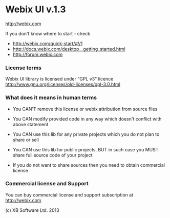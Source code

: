 Webix UI v.1.3
==============

http://webix.com

If you don't know where to start - check 

- http://webix.com/quick-start/#!/1
- http://docs.webix.com/desktop__getting_started.html
- http://forum.webix.com

### License terms

Webix UI library is licensed under "GPL v3" licence
http://www.gnu.org/licenses/old-licenses/gpl-3.0.html

### What does it means in human terms

- You CAN'T remove this license or webix attribution from source files
- You CAN modify provided code in any way which doesn't conflict with above statement

- You CAN use this lib for any private projects which you do not plan to share or sell
- You CAN use this lib for public projects, BUT in such case you MUST share full source code of your project
- If you do not want to share sources then you need to obtain commercial license


### Commercial license and Support

You can buy commercial license and support subscription at http://webix.com


(c) XB Software Ltd. 2013